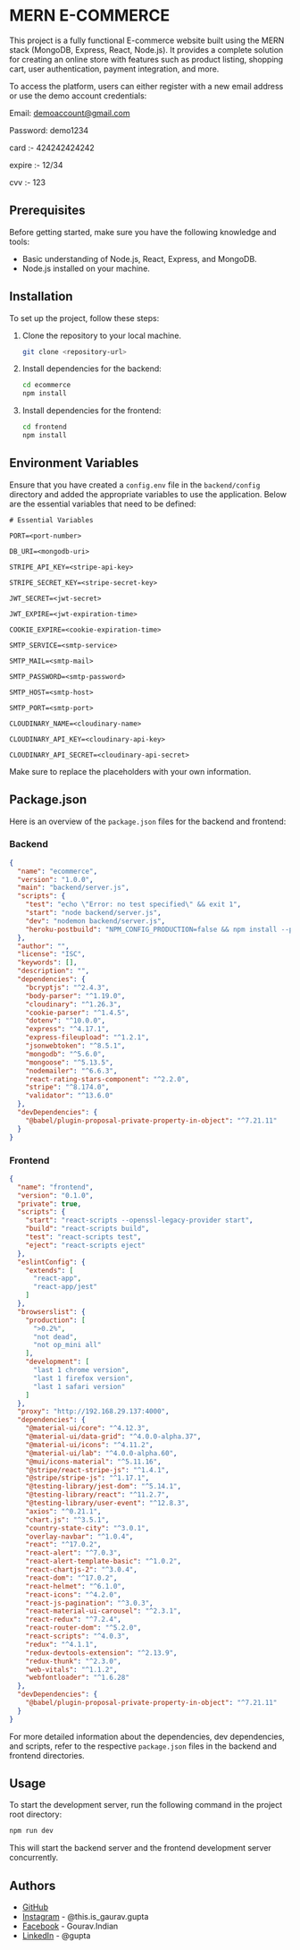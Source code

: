 # MERN E-COMMERCE

This project is a fully functional E-commerce website built using the MERN stack (MongoDB, Express, React, Node.js). It provides a complete solution for creating an online store with features such as product listing, shopping cart, user authentication, payment integration, and more.


To access the platform, users can either register with a new email address or use the demo account credentials: 

Email: demoaccount@gmail.com 

Password: demo1234

card :- 424242424242

expire :- 12/34

cvv :- 123

## Prerequisites

Before getting started, make sure you have the following knowledge and tools:

- Basic understanding of Node.js, React, Express, and MongoDB.
- Node.js installed on your machine.

## Installation

To set up the project, follow these steps:

1. Clone the repository to your local machine.

   ```bash
   git clone <repository-url>
   ```

2. Install dependencies for the backend:

   ```bash
   cd ecommerce
   npm install
   ```

3. Install dependencies for the frontend:

   ```bash
   cd frontend
   npm install
   ```

## Environment Variables

Ensure that you have created a `config.env` file in the `backend/config` directory and added the appropriate variables to use the application. Below are the essential variables that need to be defined:

```dotenv
# Essential Variables

PORT=<port-number>

DB_URI=<mongodb-uri>

STRIPE_API_KEY=<stripe-api-key>

STRIPE_SECRET_KEY=<stripe-secret-key>

JWT_SECRET=<jwt-secret>

JWT_EXPIRE=<jwt-expiration-time>

COOKIE_EXPIRE=<cookie-expiration-time>

SMTP_SERVICE=<smtp-service>

SMTP_MAIL=<smtp-mail>

SMTP_PASSWORD=<smtp-password>

SMTP_HOST=<smtp-host>

SMTP_PORT=<smtp-port>

CLOUDINARY_NAME=<cloudinary-name>

CLOUDINARY_API_KEY=<cloudinary-api-key>

CLOUDINARY_API_SECRET=<cloudinary-api-secret>
```

Make sure to replace the placeholders with your own information.

## Package.json

Here is an overview of the `package.json` files for the backend and frontend:

### Backend

```json
{
  "name": "ecommerce",
  "version": "1.0.0",
  "main": "backend/server.js",
  "scripts": {
    "test": "echo \"Error: no test specified\" && exit 1",
    "start": "node backend/server.js",
    "dev": "nodemon backend/server.js",
    "heroku-postbuild": "NPM_CONFIG_PRODUCTION=false && npm install --prefix frontend && npm run build --prefix frontend"
  },
  "author": "",
  "license": "ISC",
  "keywords": [],
  "description": "",
  "dependencies": {
    "bcryptjs": "^2.4.3",
    "body-parser": "^1.19.0",
    "cloudinary": "^1.26.3",
    "cookie-parser": "^1.4.5",
    "dotenv": "^10.0.0",
    "express": "^4.17.1",
    "express-fileupload": "^1.2.1",
    "jsonwebtoken": "^8.5.1",
    "mongodb": "^5.6.0",
    "mongoose": "^5.13.5",
    "nodemailer": "^6.6.3",
    "react-rating-stars-component": "^2.2.0",
    "stripe": "^8.174.0",
    "validator": "^13.6.0"
  },
  "devDependencies": {
    "@babel/plugin-proposal-private-property-in-object": "^7.21.11"
  }
}
```

### Frontend

```json
{
  "name": "frontend",
  "version": "0.1.0",
  "private": true,
  "scripts": {
    "start": "react-scripts --openssl-legacy-provider start",
    "build": "react-scripts build",
    "test": "react-scripts test",
    "eject": "react-scripts eject"
  },
  "eslintConfig": {
    "extends": [
      "react-app",
      "react-app/jest"
    ]
  },
  "browserslist": {
    "production": [
      ">0.2%",
      "not dead",
      "not op_mini all"
    ],
    "development": [
      "last 1 chrome version",
      "last 1 firefox version",
      "last 1 safari version"
    ]
  },
  "proxy": "http://192.168.29.137:4000",
  "dependencies": {
    "@material-ui/core": "^4.12.3",
    "@material-ui/data-grid": "^4.0.0-alpha.37",
    "@material-ui/icons": "^4.11.2",
    "@material-ui/lab": "^4.0.0-alpha.60",
    "@mui/icons-material": "^5.11.16",
    "@stripe/react-stripe-js": "^1.4.1",
    "@stripe/stripe-js": "^1.17.1",
    "@testing-library/jest-dom": "^5.14.1",
    "@testing-library/react": "^11.2.7",
    "@testing-library/user-event": "^12.8.3",
    "axios": "^0.21.1",
    "chart.js": "^3.5.1",
    "country-state-city": "^3.0.1",
    "overlay-navbar": "^1.0.4",
    "react": "^17.0.2",
    "react-alert": "^7.0.3",
    "react-alert-template-basic": "^1.0.2",
    "react-chartjs-2": "^3.0.4",
    "react-dom": "^17.0.2",
    "react-helmet": "^6.1.0",
    "react-icons": "^4.2.0",
    "react-js-pagination": "^3.0.3",
    "react-material-ui-carousel": "^2.3.1",
    "react-redux": "^7.2.4",
    "react-router-dom": "^5.2.0",
    "react-scripts": "^4.0.3",
    "redux": "^4.1.1",
    "redux-devtools-extension": "^2.13.9",
    "redux-thunk": "^2.3.0",
    "web-vitals": "^1.1.2",
    "webfontloader": "^1.6.28"
  },
  "devDependencies": {
    "@babel/plugin-proposal-private-property-in-object": "^7.21.11"
  }
}
```

For more detailed information about the dependencies, dev dependencies, and scripts, refer to the respective `package.json` files in the backend and frontend directories.

## Usage

To start the development server, run the following command in the project root directory:

```bash
npm run dev
```

This will start the backend server and the frontend development server concurrently.

## Authors

- [GitHub](https://github.com/octokatherine)
- [Instagram](https://www.instagram.com/this.is_gaurav.gupta) - @this.is_gaurav.gupta
- [Facebook](https://www.facebook.com/Gourav.Indian) - Gourav.Indian
- [LinkedIn](https://www.linkedin.com/in/gupta4gaurav) - @gupta
